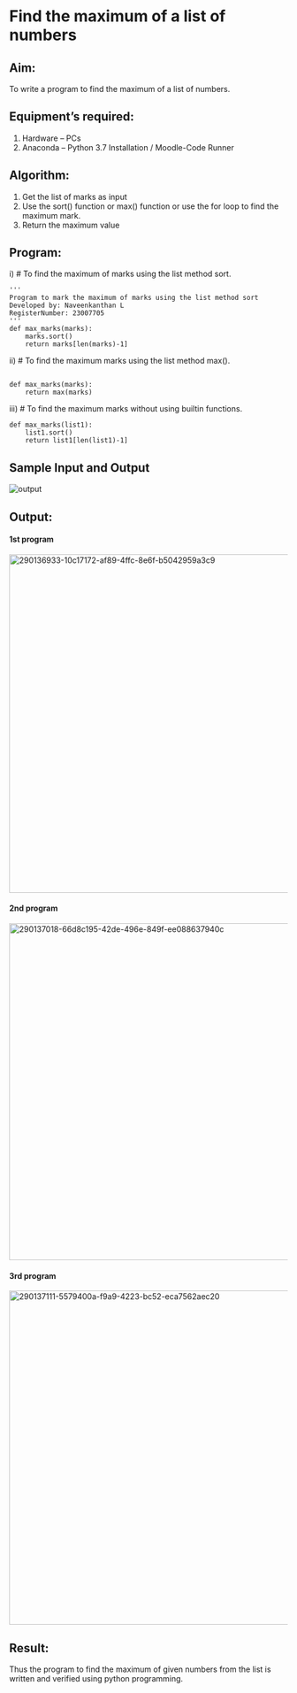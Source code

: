 # Find the maximum of a list of numbers
## Aim:
To write a program to find the maximum of a list of numbers.
## Equipment’s required:
1.	Hardware – PCs
2.	Anaconda – Python 3.7 Installation / Moodle-Code Runner
## Algorithm:
1.	Get the list of marks as input
2.	Use the sort() function or max() function or use the for loop to find the maximum mark.
3.	Return the maximum value
## Program:

i)	# To find the maximum of marks using the list method sort.
```
''' 
Program to mark the maximum of marks using the list method sort
Developed by: Naveenkanthan L
RegisterNumber: 23007705
'''
def max_marks(marks):
    marks.sort()
    return marks[len(marks)-1]

```

ii)	# To find the maximum marks using the list method max().
```

def max_marks(marks):
    return max(marks)
```

iii) # To find the maximum marks without using builtin functions.
```
def max_marks(list1):
    list1.sort()
    return list1[len(list1)-1]
```
## Sample Input and Output
![output](./img/max_marks1.jpg) 
## Output:
#### 1st program
<img width="612" alt="290136933-10c17172-af89-4ffc-8e6f-b5042959a3c9" src="https://github.com/Naveen1825/FindMaximum/assets/138969868/197e48b7-1743-4bef-966a-43d4ebc993ef">

#### 2nd program
<img width="609" alt="290137018-66d8c195-42de-496e-849f-ee088637940c" src="https://github.com/Naveen1825/FindMaximum/assets/138969868/206a2dd9-e927-46a7-bea2-8bc3a297f0d1">

#### 3rd program
<img width="604" alt="290137111-5579400a-f9a9-4223-bc52-eca7562aec20" src="https://github.com/Naveen1825/FindMaximum/assets/138969868/2edfdaea-18d1-4c92-a43b-f12247c31f77">


## Result:
Thus the program to find the maximum of given numbers from the list is written and verified using python programming.
